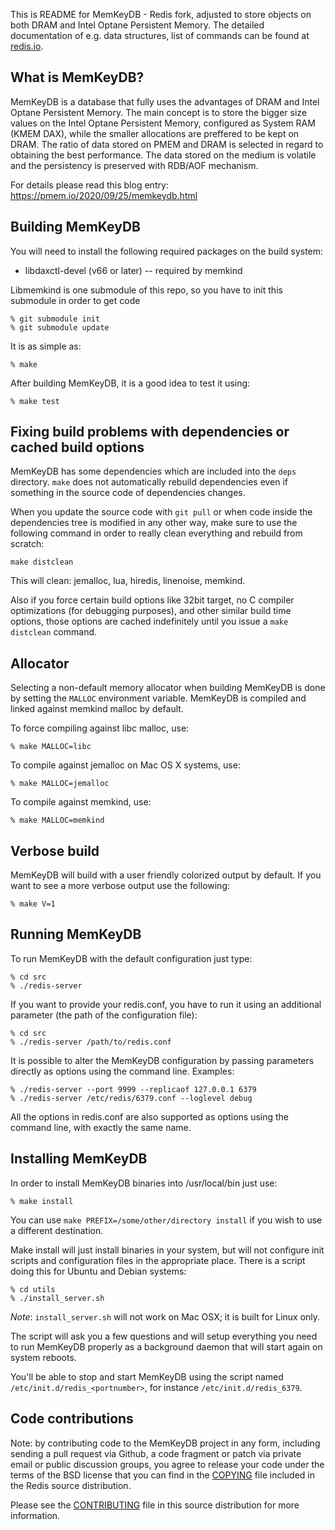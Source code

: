 This is README for MemKeyDB - Redis fork, adjusted to store objects on both DRAM and Intel Optane Persistent Memory.
The detailed documentation of e.g. data structures, list of commands can be found at [redis.io](https://redis.io).

What is MemKeyDB?
--------------

MemKeyDB is a database that fully uses the advantages of DRAM and Intel Optane Persistent Memory. The main concept is to store the bigger size values on the Intel Optane Persistent Memory, configured as System RAM (KMEM DAX), while the smaller allocations are preffered to be kept on DRAM. The ratio of data stored on PMEM and DRAM is selected in regard to obtaining the best performance.
The data stored on the medium is volatile and the persistency is preserved with RDB/AOF mechanism.

For details please read this blog entry:
https://pmem.io/2020/09/25/memkeydb.html

Building MemKeyDB
--------------
You will need to install the following required packages on the build system:
* libdaxctl-devel (v66 or later) -- required by memkind

Libmemkind is one submodule of this repo, so you have to init this submodule in order to get code

    % git submodule init
    % git submodule update

It is as simple as:

    % make

After building MemKeyDB, it is a good idea to test it using:

    % make test

Fixing build problems with dependencies or cached build options
---------

MemKeyDB has some dependencies which are included into the `deps` directory.
`make` does not automatically rebuild dependencies even if something in
the source code of dependencies changes.

When you update the source code with `git pull` or when code inside the
dependencies tree is modified in any other way, make sure to use the following
command in order to really clean everything and rebuild from scratch:

    make distclean

This will clean: jemalloc, lua, hiredis, linenoise, memkind.

Also if you force certain build options like 32bit target, no C compiler
optimizations (for debugging purposes), and other similar build time options,
those options are cached indefinitely until you issue a `make distclean`
command.

Allocator
---------

Selecting a non-default memory allocator when building MemKeyDB is done by setting
the `MALLOC` environment variable. MemKeyDB is compiled and linked against
memkind malloc by default.

To force compiling against libc malloc, use:

    % make MALLOC=libc

To compile against jemalloc on Mac OS X systems, use:

    % make MALLOC=jemalloc

To compile against memkind, use:

    % make MALLOC=memkind

Verbose build
-------------

MemKeyDB will build with a user friendly colorized output by default.
If you want to see a more verbose output use the following:

    % make V=1

Running MemKeyDB
-------------

To run MemKeyDB with the default configuration just type:

    % cd src
    % ./redis-server

If you want to provide your redis.conf, you have to run it using an additional
parameter (the path of the configuration file):

    % cd src
    % ./redis-server /path/to/redis.conf

It is possible to alter the MemKeyDB configuration by passing parameters directly
as options using the command line. Examples:

    % ./redis-server --port 9999 --replicaof 127.0.0.1 6379
    % ./redis-server /etc/redis/6379.conf --loglevel debug

All the options in redis.conf are also supported as options using the command
line, with exactly the same name.

Installing MemKeyDB
-----------------

In order to install MemKeyDB binaries into /usr/local/bin just use:

    % make install

You can use `make PREFIX=/some/other/directory install` if you wish to use a
different destination.

Make install will just install binaries in your system, but will not configure
init scripts and configuration files in the appropriate place. There is a script doing this
for Ubuntu and Debian systems:

    % cd utils
    % ./install_server.sh

_Note_: `install_server.sh` will not work on Mac OSX; it is built for Linux only.

The script will ask you a few questions and will setup everything you need
to run MemKeyDB properly as a background daemon that will start again on
system reboots.

You'll be able to stop and start MemKeyDB using the script named
`/etc/init.d/redis_<portnumber>`, for instance `/etc/init.d/redis_6379`.

Code contributions
-----------------

Note: by contributing code to the MemKeyDB project in any form, including sending
a pull request via Github, a code fragment or patch via private email or
public discussion groups, you agree to release your code under the terms
of the BSD license that you can find in the [COPYING][1] file included in the Redis
source distribution.

Please see the [CONTRIBUTING][2] file in this source distribution for more
information.

[1]: https://github.com/memKeyDB/memKeyDB/blob/6.0-devel/COPYING
[2]: https://github.com/memKeyDB/memKeyDB/blob/6.0-devel/CONTRIBUTING
